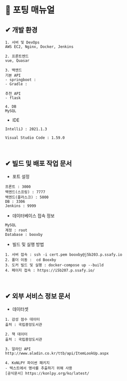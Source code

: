 # 📃 포팅 매뉴얼



## ✔ 개발 환경

```
1. 서버 및 DevOps
AWS EC2, Nginx, Docker, Jenkins

2. 프론트엔드
vue, Quasar

3. 백엔드
기본 API 
- springboot : 
- Gradle : 

추천 API 
- flask

4. DB
MySQL
```



* IDE

```
IntelliJ : 2021.1.3

Visual Studio Code : 1.59.0
```



<br>



## ✔ 빌드 및 배포 작업 문서

* 포트 설정

```
프론트 : 3000
백엔드(스프링) : 7777
백엔드(플라스크) : 5000
DB : 3306
Jenkins : 9999
```



* 데이터베이스 접속 정보

```
MySQL
계정 : root
Database : booxby
```



- 빌드 및 실행 방법

```
1. 서버 접속 : ssh -i cert.pem booxby@j5b203.p.ssafy.io
2. 폴더 이동 :  cd Booxby
3. 도커 빌드 및 실행 : docker-compose up --build
4. 페이지 접속 : https://i5b207.p.ssafy.io/
```



<br>



## ✔ 외부 서비스 정보 문서

- 데이터셋

```
1. 감성 점수 데이터
출처 : 국립중앙도서관

2. 책 데이터
출처 : 국립중앙도서관

3. 알라딘 API
http://www.aladin.co.kr/ttb/api/ItemLookUp.aspx

4. KoNLPY 파이썬 패키지
- 텍스트에서 명사를 추출하기 위해 사용
[공식문서] https://konlpy.org/ko/latest/
```

